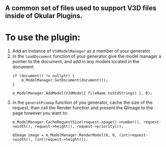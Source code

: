 ## A common set of files used to support V3D files inside of Okular Plugins.

# To use the plugin:
1. Add an instance of `V3dModelManager` as a member of your generator
2. In the `loadDocument` function of your generator give the model manager a pointer to the document, and add in any models located in the document:
    ```
    if (document() != nullptr) {
        m_ModelManager.SetDocument(document());
    }

    m_ModelManager.AddModel(V3dModel{ fileName.toStdString() }, 0);
    ```
3. In the `generatPixmap` function of you generator, cache the size of the request, than call the Render function and present the QImage to the page however you want to:
    ```    
    m_ModelManager.CacheRequestSize(request->page()->number(), request->width(), request->height(), request->priority());

    QImage image = m_ModelManager.RenderModel(0, 0, (int)request->width(), (int)request->height());
    ```